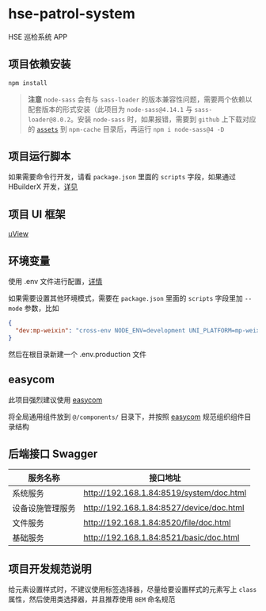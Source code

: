 # hse-patrol-system

HSE 巡检系统 APP

## 项目依赖安装
```bash
npm install
```

> **注意** `node-sass` 会有与 `sass-loader` 的版本兼容性问题，需要两个依赖以配套版本的形式安装（此项目为 `node-sass@4.14.1` 与 `sass-loader@8.0.2`。安装 `node-sass` 时，如果报错，需要到 `github` 上下载对应的 [`assets`](https://github.com/sass/node-sass/releases) 到 `npm-cache` 目录后，再运行 `npm i node-sass@4 -D`

## 项目运行脚本

如果需要命令行开发，请看 `package.json` 里面的 `scripts` 字段，如果通过 HBuilderX 开发，[详见](https://uniapp.dcloud.io/quickstart-hx?id=%e8%bf%90%e8%a1%8cuni-app)

## 项目 UI 框架

[uView](https://v1.uviewui.com/components/intro.html)

## 环境变量

使用 .env 文件进行配置，[详情](https://cli.vuejs.org/zh/guide/mode-and-env.html#%E7%8E%AF%E5%A2%83%E5%8F%98%E9%87%8F)

如果需要设置其他环境模式，需要在  `package.json` 里面的 `scripts` 字段里加 `--mode` 参数，比如

```json
{
  "dev:mp-weixin": "cross-env NODE_ENV=development UNI_PLATFORM=mp-weixin vue-cli-service uni-build --watch --mode production" 
}
```

然后在根目录新建一个 .env.production 文件

## easycom

此项目强烈建议使用 [easycom](https://uniapp.dcloud.io/collocation/pages?id=easycom)

将全局通用组件放到 `@/components/` 目录下，并按照 [easycom](https://uniapp.dcloud.io/collocation/pages?id=easycom) 规范组织组件目录结构

## 后端接口 Swagger

| 服务名称         | 接口地址                                  |
| ---------------- | ----------------------------------------- |
| 系统服务         | http://192.168.1.84:8519/system/doc.html |
| 设备设施管理服务 | http://192.168.1.84:8527/device/doc.html  |
| 文件服务         | http://192.168.1.84:8520/file/doc.html   |
| 基础服务         | http://192.168.1.84:8521/basic/doc.html  |

## 项目开发规范说明

给元素设置样式时，不建议使用标签选择器，尽量给要设置样式的元素写上 `class` 属性，然后使用类选择器，并且推荐使用 `BEM` 命名规范

